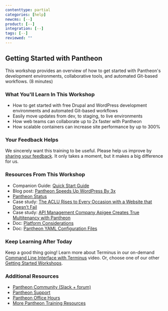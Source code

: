 ```yaml
---
contenttype: partial
categories: [help]
newcms: [--]
product: [--]
integration: [--]
tags: [--]
reviewed: ""
---
```


## Getting Started with Pantheon

This workshop provides an overview of how to get started with Pantheon's development environments, collaborative tools, and automated Git-based workflows. (8 minutes)

### What You'll Learn In This Workshop

- How to get started with free Drupal and WordPress development environments and automated Git-based workflows
- Easily move updates from dev, to staging, to live environments
- How web teams can collaborate up to 2x faster with Pantheon
- How scalable containers can increase site performance by up to 300%

### Your Feedback Helps

We sincerely want this training to be useful. Please help us improve by [sharing your feedback](https://www.getfeedback.com/r/FHnfj1n8?gf_q[8821859]=17495037). It only takes a moment, but it makes a big difference for us.

### Resources From This Workshop

- Companion Guide: [Quick Start Guide](/guides/quickstart)
- Blog post: [Pantheon Speeds Up WordPress By 3x](https://pantheon.io/blog/pantheon-speeds-wordpress-3x)
- [Pantheon Status](https://status.pantheon.io/)
- Case study: [The ACLU Rises to Every Occasion with a Website that Doesn’t Fail](https://pantheon.io/resources/aclu-rises-every-occasion-website-doesnt-fail-drupal-case-study)
- Case study: [API Management Company Apigee Creates True Multitenancy with Pantheon](https://pantheon.io/resources/api-management-company-apigee-creates-true-multitenancy-drupal-case-study)
- Doc: [Platform Considerations](/guides/platform-considerations)
- Doc: [Pantheon YAML Configuration Files](/pantheon-yml)

### Keep Learning After Today

Keep a good thing going! Learn more about Terminus in our on-demand [Command Line Interface with Terminus](/guides/edt/terminus-cli/) video. Or, choose one of our other [Getting Started Workshops](https://pantheon.io/workshops).

### Additional Resources

- [Pantheon Community (Slack + forum)](/pantheon-community)
- [Pantheon Support](/guides/support)
- [Pantheon Office Hours](https://pantheon.io/agencies/office-hours)
- [More Pantheon Training Resources](https://pantheon.io/learn-pantheon)